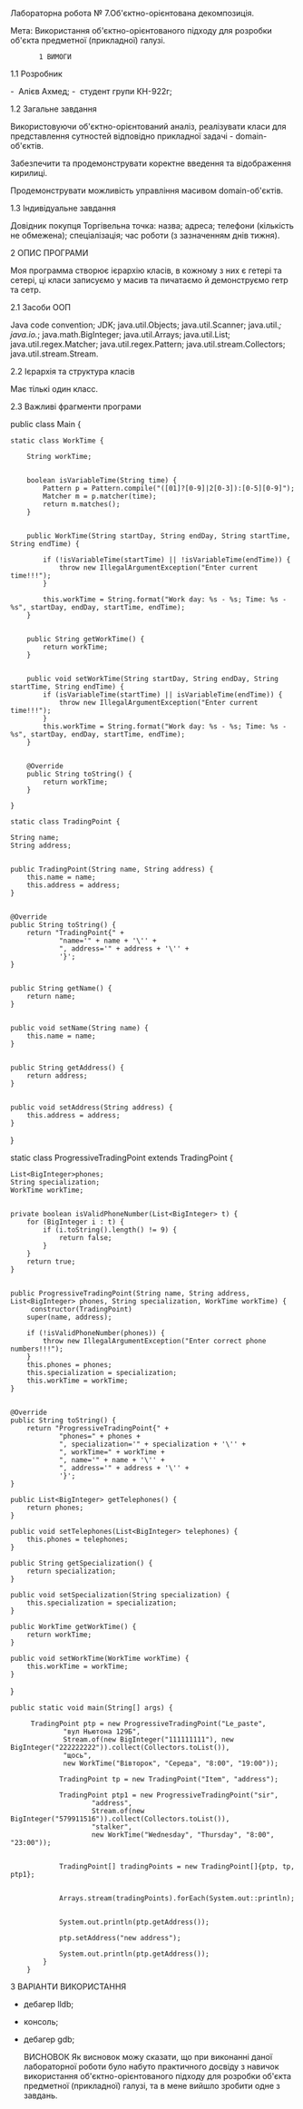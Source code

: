 Лабораторна робота № 7.Об'єктно-орієнтована декомпозиція.

Мета: Використання об'єктно-орієнтованого підходу для розробки об'єкта предметної (прикладної) галузі.

           1 ВИМОГИ

1.1 Розробник

-  Алієв Ахмед;
-  студент групи КН-922г;

1.2 Загальне завдання

Використовуючи об'єктно-орієнтований аналіз, реалізувати класи для представлення сутностей відповідно прикладної задачі - domain-об'єктів.

Забезпечити та продемонструвати коректне введення та відображення кирилиці.

Продемонструвати можливість управління масивом domain-об'єктів.

1.3 Індивідуальне завдання

Довідник покупця
Торгівельна точка: назва; адреса; телефони (кількість не обмежена); спеціалізація; час роботи (з зазначенням днів тижня).

2 ОПИС ПРОГРАМИ

Моя программа створює ієрархію класів, в кожному з них є гетері та сетері, ці класи записуємо у масив та пичатаємо й демонструємо гетр та сетр.

2.1 Засоби ООП

Java code convention;
JDK;
java.util.Objects;
java.util.Scanner;
java.util._;
java.io._;
java.math.BigInteger;
java.util.Arrays;
java.util.List;
java.util.regex.Matcher;
java.util.regex.Pattern;
java.util.stream.Collectors;
java.util.stream.Stream.

2.2 Ієрархія та структура класів

Має тількі один класс.

2.3 Важливі фрагменти програми

public class Main {

    static class WorkTime {

        String workTime;


        boolean isVariableTime(String time) {
            Pattern p = Pattern.compile("([01]?[0-9]|2[0-3]):[0-5][0-9]");
            Matcher m = p.matcher(time);
            return m.matches();
        }


        public WorkTime(String startDay, String endDay, String startTime, String endTime) {

            if (!isVariableTime(startTime) || !isVariableTime(endTime)) {
                throw new IllegalArgumentException("Enter current time!!!");
            }

            this.workTime = String.format("Work day: %s - %s; Time: %s - %s", startDay, endDay, startTime, endTime);
        }


        public String getWorkTime() {
            return workTime;
        }


        public void setWorkTime(String startDay, String endDay, String startTime, String endTime) {
            if (isVariableTime(startTime) || isVariableTime(endTime)) {
                throw new IllegalArgumentException("Enter current time!!!");
            }
            this.workTime = String.format("Work day: %s - %s; Time: %s - %s", startDay, endDay, startTime, endTime);
        }


        @Override
        public String toString() {
            return workTime;
        }

    }

    static class TradingPoint {

    String name;
    String address;


    public TradingPoint(String name, String address) {
        this.name = name;
        this.address = address;
    }


    @Override
    public String toString() {
        return "TradingPoint{" +
                "name='" + name + '\'' +
                ", address='" + address + '\'' +
                '}';
    }


    public String getName() {
        return name;
    }


    public void setName(String name) {
        this.name = name;
    }


    public String getAddress() {
        return address;
    }


    public void setAddress(String address) {
        this.address = address;
    }

}

static class ProgressiveTradingPoint extends TradingPoint {

    List<BigInteger>phones;
    String specialization;
    WorkTime workTime;


    private boolean isValidPhoneNumber(List<BigInteger> t) {
        for (BigInteger i : t) {
            if (i.toString().length() != 9) {
                return false;
            }
        }
        return true;
    }


    public ProgressiveTradingPoint(String name, String address, List<BigInteger> phones, String specialization, WorkTime workTime) {
         constructor(TradingPoint)
        super(name, address);

        if (!isValidPhoneNumber(phones)) {
            throw new IllegalArgumentException("Enter correct phone numbers!!!");
        }
        this.phones = phones;
        this.specialization = specialization;
        this.workTime = workTime;
    }


    @Override
    public String toString() {
        return "ProgressiveTradingPoint{" +
                "phones=" + phones +
                ", specialization='" + specialization + '\'' +
                ", workTime=" + workTime +
                ", name='" + name + '\'' +
                ", address='" + address + '\'' +
                '}';
    }

    public List<BigInteger> getTelephones() {
        return phones;
    }

    public void setTelephones(List<BigInteger> telephones) {
        this.phones = telephones;
    }

    public String getSpecialization() {
        return specialization;
    }

    public void setSpecialization(String specialization) {
        this.specialization = specialization;
    }

    public WorkTime getWorkTime() {
        return workTime;
    }

    public void setWorkTime(WorkTime workTime) {
        this.workTime = workTime;
    }

}

    public static void main(String[] args) {

         TradingPoint ptp = new ProgressiveTradingPoint("Le_paste",
                 "вул Ньютона 129Б",
                 Stream.of(new BigInteger("111111111"), new BigInteger("222222222")).collect(Collectors.toList()),
                 "щось",
                 new WorkTime("Вівторок", "Середа", "8:00", "19:00"));

                TradingPoint tp = new TradingPoint("Item", "address");

                TradingPoint ptp1 = new ProgressiveTradingPoint("sir",
                        "address",
                        Stream.of(new BigInteger("579911516")).collect(Collectors.toList()),
                        "stalker",
                        new WorkTime("Wednesday", "Thursday", "8:00", "23:00"));


                TradingPoint[] tradingPoints = new TradingPoint[]{ptp, tp, ptp1};


                Arrays.stream(tradingPoints).forEach(System.out::println);


                System.out.println(ptp.getAddress());

                ptp.setAddress("new address");

                System.out.println(ptp.getAddress());
            }
        }

3 ВАРІАНТИ ВИКОРИСТАННЯ

- дебагер lldb;
- консоль;
- дебагер gdb;

  ВИСНОВОК
  Як висновок можу сказати, що при виконанні даної лабораторної роботи було набуто практичного досвіду з навичок використання об'єктно-орієнтованого підходу для розробки об'єкта предметної (прикладної) галузі, та в мене вийшло зробити одне з завдань.
